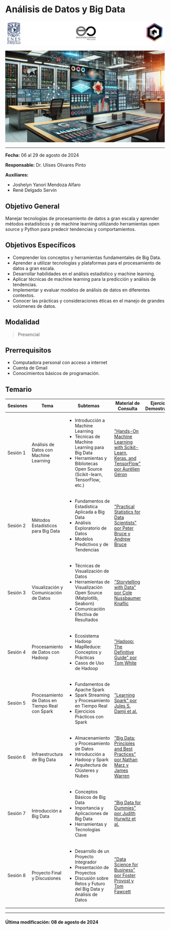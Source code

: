 # Análisis de Datos y Big Data

![Logos participantes](figs/logos.png)

![IA applications](figs/bigdata.png)

---

**Fecha:** 06 al 29 de agosto de 2024  

**Responsable:** Dr. Ulises Olivares Pinto  

**Auxiliares:** 
+ Joshelyn Yanori Mendoza Alfaro  
+ René Delgado Servín
## Objetivo General
Manejar tecnologías de procesamiento de datos a gran escala y aprender métodos estadísticos y de machine learning utilizando herramientas open source y Python para predecir tendencias y comportamientos.

## Objetivos Específicos
- Comprender los conceptos y herramientas fundamentales de Big Data.
- Aprender a utilizar tecnologías y plataformas para el procesamiento de datos a gran escala.
- Desarrollar habilidades en el análisis estadístico y machine learning.
- Aplicar técnicas de machine learning para la predicción y análisis de tendencias.
- Implementar y evaluar modelos de análisis de datos en diferentes contextos.
- Conocer las prácticas y consideraciones éticas en el manejo de grandes volúmenes de datos.

## Modalidad
> Presencial  

## Prerrequisitos
- Computadora personal con acceso a internet
- Cuenta de Gmail
- Conocimientos básicos de programación.

## Temario

| Sesiones    | Tema                                            | Subtemas                                                                                                                                                   | Material de Consulta                                                                                                     | Ejercicios y Demostraciones | Presentación                |
|-------------|-------------------------------------------------|-----------------------------------------------------------------------------------------------------------------------------------------------------------|-------------------------------------------------------------------------------------------------------------------------|----------------------------|-----------------------------|
| Sesión 1    | Análisis de Datos con Machine Learning          | <ul><li>Introducción a Machine Learning</li><li>Técnicas de Machine Learning para Big Data</li><li>Herramientas y Bibliotecas Open Source (Scikit-learn, TensorFlow, etc.)</li></ul>              | ["Hands-On Machine Learning with Scikit-Learn, Keras, and TensorFlow" por Aurélien Géron](https://www.oreilly.com/library/view/hands-on-machine-learning/9781492032632/) |                            |           [Sesión 1](/pdf/Sesión1.pdf)                |
| Sesión 2    | Métodos Estadísticos para Big Data              | <ul><li>Fundamentos de Estadística Aplicada a Big Data</li><li>Análisis Exploratorio de Datos</li><li>Modelos Predictivos y de Tendencias</li></ul>                                              | ["Practical Statistics for Data Scientists" por Peter Bruce y Andrew Bruce](https://www.oreilly.com/library/view/practical-statistics-for/9781492072942/)              |                            |                             |
| Sesión 3    | Visualización y Comunicación de Datos           | <ul><li>Técnicas de Visualización de Datos</li><li>Herramientas de Visualización Open Source (Matplotlib, Seaborn)</li><li>Comunicación Efectiva de Resultados</li></ul>                           | ["Storytelling with Data" por Cole Nussbaumer Knaflic](https://www.storytellingwithdata.com/)                                                                  |                            |                             |
| Sesión 4    | Procesamiento de Datos con Hadoop               | <ul><li>Ecosistema Hadoop</li><li>MapReduce: Conceptos y Prácticas</li><li>Casos de Uso de Hadoop</li></ul>                                                                                         | ["Hadoop: The Definitive Guide" por Tom White](https://www.oreilly.com/library/view/hadoop-the-definitive/9781491901687/)                                        |                            |                             |
| Sesión 5    | Procesamiento de Datos en Tiempo Real con Spark | <ul><li>Fundamentos de Apache Spark</li><li>Spark Streaming y Procesamiento en Tiempo Real</li><li>Ejercicios Prácticos con Spark</li></ul>                                                        | ["Learning Spark" por Jules S. Damji et al.](https://www.oreilly.com/library/view/learning-spark-2nd/9781492050049/)                                            |                            |                             |
| Sesión 6    | Infraestructura de Big Data                     | <ul><li>Almacenamiento y Procesamiento de Datos</li><li>Introducción a Hadoop y Spark</li><li>Arquitectura de Clústeres y Nubes</li></ul>                                                            | ["Big Data: Principles and Best Practices" por Nathan Marz y James Warren](https://www.manning.com/books/big-data)                                             |                            |                             |
| Sesión 7    | Introducción a Big Data                         | <ul><li>Conceptos Básicos de Big Data</li><li>Importancia y Aplicaciones de Big Data</li><li>Herramientas y Tecnologías Clave</li></ul>                                                             | ["Big Data for Dummies" por Judith Hurwitz et al.](https://www.dummies.com/book/technology/information-technology/big-data/big-data-for-dummies-2nd-edition-282895/) |                            |                             |
| Sesión 8    | Proyecto Final y Discusiones                    | <ul><li>Desarrollo de un Proyecto Integrador</li><li>Presentación de Proyectos</li><li>Discusión sobre Retos y Futuro del Big Data y Análisis de Datos</li></ul>                                    | ["Data Science for Business" por Foster Provost y Tom Fawcett](https://www.oreilly.com/library/view/data-science-for/9781449374273/)                           |                            |                             |

---

#### Última modificación: 08 de agosto de 2024
